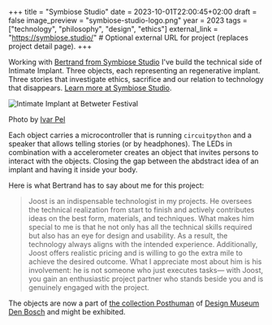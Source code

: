 +++
title = "Symbiose Studio"
date = 2023-10-01T22:00:45+02:00
draft = false
image_preview = "symbiose-studio-logo.png"
year = 2023
tags = ["technology", "philosophy", "design", "ethics"]
external_link = "https://symbiose.studio/" # Optional external URL for project (replaces project detail page).
+++

Working with [Bertrand from Symbiose Studio](https://symbiose.studio/) I've build the technical side of Intimate Implant. Three objects, each representing an regenerative implant. Three stories that investigate ethics, sacrifice and our relation to technology that disappears. [Learn more at Symbiose Studio](https://symbiose.studio/projects/intimate-implant/). 

![Intimate Implant at Betweter Festival](/img/intimate-implant.jpg)

Photo by [Ivar Pel](https://www.ivarpel.nl/)

Each object carries a microcontroller that is running `circuitpython` and a speaker that allows telling stories (or by headphones). The LEDs in combination with a accelerometer creates an object that invites persons to interact with the objects. Closing the gap between the abdstract idea of an implant and having it inside your body.

Here is what Bertrand has to say about me for this project:

> Joost is an indispensable technologist in my projects. He oversees the technical realization from start to finish and actively contributes ideas on the best form, materials, and techniques. What makes him special to me is that he not only has all the technical skills required but also has an eye for design and usability. As a result, the technology always aligns with the intended experience. Additionally, Joost offers realistic pricing and is willing to go the extra mile to achieve the desired outcome. What I appreciate most about him is his involvement: he is not someone who just executes tasks— with Joost, you gain an enthusiastic project partner who stands beside you and is genuinely engaged with the project.

The objects are now a part of [the collection Posthuman](https://designmuseum.nl/derde-verdieping/posthuman/) of [Design Museum Den Bosch](https://designmuseum.nl/) and might be exhibited.
